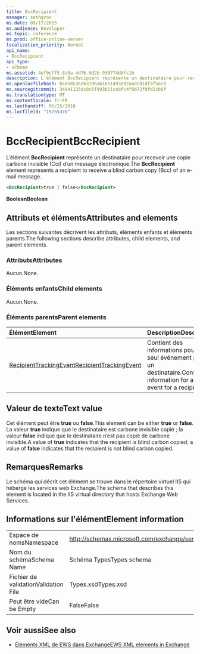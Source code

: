 ```yaml
---
title: BccRecipient
manager: sethgros
ms.date: 09/17/2015
ms.audience: Developer
ms.topic: reference
ms.prod: office-online-server
localization_priority: Normal
api_name:
- BccRecipient
api_type:
- schema
ms.assetid: 4ef0cff5-8a5a-4d76-9d2b-938774d8fc1b
description: L’élément BccRecipient représente un destinataire pour recevoir une copie carbone invisible (Cci) d’un message électronique.
ms.openlocfilehash: bed58536263196a61651493e92a4dcd1df3f5ec9
ms.sourcegitcommit: 34041125dc8c5f993b21cebfc4f8b72f0fd2cb6f
ms.translationtype: MT
ms.contentlocale: fr-FR
ms.lasthandoff: 06/25/2018
ms.locfileid: "19755376"
---
```

# <a name="bccrecipient"></a><span data-ttu-id="993d4-103">BccRecipient</span><span class="sxs-lookup"><span data-stu-id="993d4-103">BccRecipient</span></span>

<span data-ttu-id="993d4-104">L’élément **BccRecipient** représente un destinataire pour recevoir une copie carbone invisible (Cci) d’un message électronique.</span><span class="sxs-lookup"><span data-stu-id="993d4-104">The **BccRecipient** element represents a recipient to receive a blind carbon copy (Bcc) of an e-mail message.</span></span> 
  
```XML
<BccRecipient>true | false</BccRecipient>
```

 <span data-ttu-id="993d4-105">**Boolean**</span><span class="sxs-lookup"><span data-stu-id="993d4-105">**Boolean**</span></span>
## <a name="attributes-and-elements"></a><span data-ttu-id="993d4-106">Attributs et éléments</span><span class="sxs-lookup"><span data-stu-id="993d4-106">Attributes and elements</span></span>

<span data-ttu-id="993d4-107">Les sections suivantes décrivent les attributs, éléments enfants et éléments parents.</span><span class="sxs-lookup"><span data-stu-id="993d4-107">The following sections describe attributes, child elements, and parent elements.</span></span>
  
### <a name="attributes"></a><span data-ttu-id="993d4-108">Attributs</span><span class="sxs-lookup"><span data-stu-id="993d4-108">Attributes</span></span>

<span data-ttu-id="993d4-109">Aucun.</span><span class="sxs-lookup"><span data-stu-id="993d4-109">None.</span></span>
  
### <a name="child-elements"></a><span data-ttu-id="993d4-110">Éléments enfants</span><span class="sxs-lookup"><span data-stu-id="993d4-110">Child elements</span></span>

<span data-ttu-id="993d4-111">Aucun.</span><span class="sxs-lookup"><span data-stu-id="993d4-111">None.</span></span>
  
### <a name="parent-elements"></a><span data-ttu-id="993d4-112">Éléments parents</span><span class="sxs-lookup"><span data-stu-id="993d4-112">Parent elements</span></span>

|<span data-ttu-id="993d4-113">**Élément**</span><span class="sxs-lookup"><span data-stu-id="993d4-113">**Element**</span></span>|<span data-ttu-id="993d4-114">**Description**</span><span class="sxs-lookup"><span data-stu-id="993d4-114">**Description**</span></span>|
|:-----|:-----|
|[<span data-ttu-id="993d4-115">RecipientTrackingEvent</span><span class="sxs-lookup"><span data-stu-id="993d4-115">RecipientTrackingEvent</span></span>](recipienttrackingevent.md) <br/> |<span data-ttu-id="993d4-116">Contient des informations pour un seul événement pour un destinataire.</span><span class="sxs-lookup"><span data-stu-id="993d4-116">Contains information for a single event for a recipient.</span></span>  <br/> |
   
## <a name="text-value"></a><span data-ttu-id="993d4-117">Valeur de texte</span><span class="sxs-lookup"><span data-stu-id="993d4-117">Text value</span></span>

<span data-ttu-id="993d4-118">Cet élément peut être **true** ou **false**.</span><span class="sxs-lookup"><span data-stu-id="993d4-118">This element can be either **true** or **false**.</span></span> <span data-ttu-id="993d4-119">La valeur **true** indique que le destinataire est carbone invisible copié ; la valeur **false** indique que le destinataire n’est pas copié de carbone invisible.</span><span class="sxs-lookup"><span data-stu-id="993d4-119">A value of **true** indicates that the recipient is blind carbon copied; a value of **false** indicates that the recipient is not blind carbon copied.</span></span> 
  
## <a name="remarks"></a><span data-ttu-id="993d4-120">Remarques</span><span class="sxs-lookup"><span data-stu-id="993d4-120">Remarks</span></span>

<span data-ttu-id="993d4-121">Le schéma qui décrit cet élément se trouve dans le répertoire virtuel IIS qui héberge les services web Exchange.</span><span class="sxs-lookup"><span data-stu-id="993d4-121">The schema that describes this element is located in the IIS virtual directory that hosts Exchange Web Services.</span></span>
  
## <a name="element-information"></a><span data-ttu-id="993d4-122">Informations sur l'élément</span><span class="sxs-lookup"><span data-stu-id="993d4-122">Element information</span></span>

|||
|:-----|:-----|
|<span data-ttu-id="993d4-123">Espace de noms</span><span class="sxs-lookup"><span data-stu-id="993d4-123">Namespace</span></span>  <br/> |http://schemas.microsoft.com/exchange/services/2006/types  <br/> |
|<span data-ttu-id="993d4-124">Nom du schéma</span><span class="sxs-lookup"><span data-stu-id="993d4-124">Schema Name</span></span>  <br/> |<span data-ttu-id="993d4-125">Schéma Types</span><span class="sxs-lookup"><span data-stu-id="993d4-125">Types schema</span></span>  <br/> |
|<span data-ttu-id="993d4-126">Fichier de validation</span><span class="sxs-lookup"><span data-stu-id="993d4-126">Validation File</span></span>  <br/> |<span data-ttu-id="993d4-127">Types.xsd</span><span class="sxs-lookup"><span data-stu-id="993d4-127">Types.xsd</span></span>  <br/> |
|<span data-ttu-id="993d4-128">Peut être vide</span><span class="sxs-lookup"><span data-stu-id="993d4-128">Can be Empty</span></span>  <br/> |<span data-ttu-id="993d4-129">False</span><span class="sxs-lookup"><span data-stu-id="993d4-129">False</span></span>  <br/> |
   
## <a name="see-also"></a><span data-ttu-id="993d4-130">Voir aussi</span><span class="sxs-lookup"><span data-stu-id="993d4-130">See also</span></span>



- [<span data-ttu-id="993d4-131">Éléments XML de EWS dans Exchange</span><span class="sxs-lookup"><span data-stu-id="993d4-131">EWS XML elements in Exchange</span></span>](ews-xml-elements-in-exchange.md)

